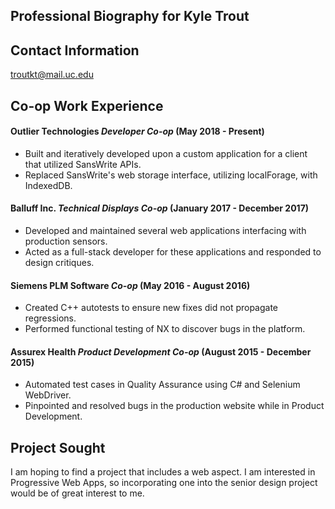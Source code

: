 ## Professional Biography for Kyle Trout

## Contact Information
troutkt@mail.uc.edu

## Co-op Work Experience
#### Outlier Technologies *Developer Co-op* (May 2018 - Present)
- Built and iteratively developed upon a custom application for a client that utilized SansWrite APIs.
- Replaced SansWrite's web storage interface, utilizing localForage, with IndexedDB.

#### Balluff Inc. *Technical Displays Co-op* (January 2017 - December 2017)
- Developed and maintained several web applications interfacing with production sensors.
- Acted as a full-stack developer for these applications and responded to design critiques.

#### Siemens PLM Software *Co-op* (May 2016 - August 2016)
- Created C++ autotests to ensure new fixes did not propagate regressions.
- Performed functional testing of NX to discover bugs in the platform.

#### Assurex Health *Product Development Co-op* (August 2015 - December 2015)
- Automated test cases in Quality Assurance using C# and Selenium WebDriver.
- Pinpointed and resolved bugs in the production website while in Product Development.

## Project Sought
I am hoping to find a project that includes a web aspect. I am interested in Progressive Web Apps, so incorporating one into the senior design project would be of great interest to me.
